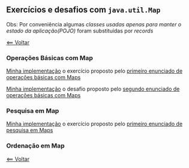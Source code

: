 ## Exercícios e desafios com `java.util.Map`

Obs: Por conveniência algumas *classes usadas apenas para manter o estado da aplicação(POJO)* foram substituídas por _records_

[<== Voltar](../../README.md)

### Operações Básicas com Map
[Minha implementação](AgendaContatos.java) o exercício proposto pelo [primeiro enunciado de operações básicas com Maps](https://github.com/cami-la/collections-java-api-2023/tree/master/out/production/collections-java-api-2023/main/java/map#1-agenda-de-contatos)

[Minha implementação](Dicionario.java) o desafio proposto pelo [segundo enunciado de operações básicas com Maps](https://github.com/cami-la/collections-java-api-2023/tree/master/out/production/collections-java-api-2023/main/java/map#2--dicion%C3%A1rio)

### Pesquisa em Map

[Minha implementação](EstoqueProdutos.java) o exercício proposto pelo [primeiro enunciado de pesquisa em Maps](https://github.com/cami-la/collections-java-api-2023/tree/master/out/production/collections-java-api-2023/main/java/map#1-estoque-de-produtos-com-pre%C3%A7o)

### Ordenação em Map

[<== Voltar](../../README.md)